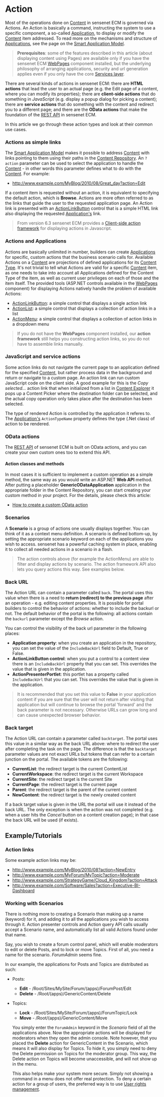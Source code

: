# Action

Most of the operations done on [Content](content.md) in sensenet ECM is governed via Actions. An Action is basically a command, instructing the system to use a specific component, a so-called [Application](application.md), to display or modify the [Content](content.md) item addressed. To read more on the mechanisms and structure of [Applications](application.md), see the page on the [Smart Application Model](smart-application-model.md).

>**Prerequisites**: some of the features described in this article (about displaying content using Pages) are available only if you have the sensenet ECM [WebPages](https://github.com/SenseNet/sn-webpages) component installed, but the underlying philosophy of arranging applications, security and url generation applies even if you only have the core [Services layer](https://github.com/SenseNet/sensenet).

There are several kinds of actions in sensenet ECM: there are **HTML actions** that lead the user to an actual page (e.g. the Edit page of a content, where you can modify its properties); there are **client-side actions** that do something in *JavaScript* (e.g. display a popup dialog for picking a content); there are **service actions** that do something with the content and redirect you to a different page; and there are the **OData actions** that make the foundation of the [REST API](odata-rest-api.md) in sensenet ECM.

In this article we go through these action types and look at their common use cases.

### Actions as simple links

The [Smart Application Model](smart-application-model.md) makes it possible to address [Content](content.md) with links pointing to them using their paths in the [Content Repository](content-repository.md). An `?action` parameter can be used to select the application to handle the [Content](content.md) - in other words this parameter defines what to do with the [Content](content.md). For example:

- http://www.example.com/MyBlog/2010/08/Great_day?action=Edit

If a content item is requested without an action, it is equivalent to specifying the default action, which is **Browse**. Actions are more often referred to as the links that guide the user to the requested application page. An Action link is presented with an [ActionLinkButton](actionlinkbutton.md) control that is a simple HTML link also displaying the requested [Application's](application.md) link.

> From version 6.3 sensenet ECM provides a [Client-side action framework](client-side-action-framework.md) for displaying actions in Javascript.

### Actions and Applications

Actions are basically unlimited in number, builders can create [Applications](application.md) for specific, custom actions that the business scenario calls for. Available Actions on a [Content](content.md) are projections of defined applications for its [Content Type](content-type.md). It's not trivial to tell what Actions are valid for a specific [Content](content.md) item, as one needs to take into account all Applications defined for the Content Type of the item, as well as current user privileges on each of those and the item itself. The provided tools (ASP.NET controls available in the [WebPages](https://github.com/SenseNet/sn-webpages) component) for displaying Actions natively handle the problem of available Actions:

- [ActionLinkButton](actionlinkbutton.md): a simple control that displays a single action link
- [ActionList](actionlist.md): a simple control that displays a collection of action links in a list
- [ActionMenu](actionmenu.md): a simple control that displays a collection of action links in a dropdown menu

>If you do not have the **WebPages** component installed, our **action framework** still helps you constructing action links, so you do not have to assemble links manually.

### JavaScript and service actions

Some action links do not navigate the current page to an application defined for the specified [Content](content.md), but rather process data in the background and return or navigate to a custom page. An action link can run custom JavaScript code on the client side. A good example for this is the _Copy selected..._ action link that when initialized from a list in [Content Explorer](content-explorer.md) it pops up a Content Picker where the destination folder can be selected, and the actual copy operation only takes place after the destination has been selected.

The type of rendered Action is controlled by the application it referes to. The [Application's](application.md) `ActionTypeName` property defines the type (.Net class) of action to be rendered. 

### OData actions

The [REST API](odata-rest-api.md) of sensenet ECM is built on OData actions, and you can create your own custom ones too to extend this API.

#### Action classes and methods
In most cases it is sufficient to implement a custom operation as a simple method, the same way as you would write an ASP.NET **Web API** method. After putting a placeholder **GenericODataApplication** application in the appropriate folder in the Content Repository, you can start creating your custom method in your project. For the details, please check this article:
- [How to create a custom OData action](how-to-create-a-custom-odata-action.md)

### Scenarios

A **Scenario** is a group of actions one usually displays together. You can think of it as a context menu definition. A scenario is defined bottom-up, by setting the appropriate scenario keyword on each of the applications you wish to access. sensenet has a powerful caching system in place, enabling it to collect all needed actions in a scenario in a flash.

>The action controls above (for example the ActionMenu) are able to filter and display actions by scenario. The action framework API also lets you query actions this way. See examples below.

### Back URL

The Action URL can contain a parameter called `back`. The portal uses this value when there is a need to **return (redirect) to the previous page** after an operation - e.g. editing content properties. It is possible for portal builders to control the behavior of actions: whether to include the backurl or not. The default behavior of the portal is the following: all actions contain the `backurl` parameter except the *Browse* action.

You can control the visibility of the back url parameter in the following places:

- **Application property**: when you create an application in the repository, you can set the value of the `IncludeBackUrl` field to Default, True or False.
- **ActionLinkButton control**: when you put a control to a content view there is an `IncludeBackUrl` property that you can set. This overrides the value that is given in the application.
- **ActionPresenterPortlet**: this portlet has a property called `IncludeBackUrl` that you can set. This overrides the value that is given in the application.

> It is recommended that you set this value to **False** in your application content if you are sure that the user will not return after visiting that application but will continue to browse the portal 'forward' and the back parameter is not necessary. Otherwise URLs can grow long and can cause unexpected browser behavior.

### Back target

The Action URL can contain a parameter called `backtarget`. The portal uses this value in a similar way as the back URL above: where to redirect the user after completing the task on the page. The difference is that the `backtarget` parameter values are not exact URLs but tokens that can refer to a certain junction on the portal. The available tokens are the following:

- **CurrentList**: the redirect target is the current ContentList
- **CurrentWorkspace**: the redirect target is the current Workspace
- **CurrentSite**: the redirect target is the current Site
- **CurrentPage**: the redirect target is the current page
- **Parent**: the redirect target is the parent of the current content
- **NewContent**: the redirect target is the newly created content

If a back target value is given in the URL the portal will use it instead of the back URL. The only exception is when the action was not completed (e.g. when a user hits the _Cancel_ button on a content creation page); in that case the back URL will be used (if exists).

## Example/Tutorials

### Action links

Some example action links may be:

- http://www.example.com/MyBlog/2010/08?action=NewEntry
- http://www.example.com/MyForum/MyTopic?action=Moderate
- http://www.example.com/StrategyGame/Cloud_Kingdom?action=Attack
- http://www.example.com/Software/Sales?action=Executive-BI-Dashboard

### Working with Scenarios

There is nothing more to creating a Scenario than making up a name (keyword) for it, and adding it to all the applications you wish to access through it. Action presenter controls and Action query API calls usually accept a Scenario name, and automatically list all valid Actions found under that name.

Say, you wish to create a forum control panel, which will enable moderators to edit or delete Posts, and to lock or move Topics. First of all, you need a name for the scenario. _ForumAdmin_ seems fine.

In our example, the applications for Posts and Topics are distributed as such:

- Posts:
  - **Edit** - /Root/Sites/MySite/Forum/(apps)/ForumPost/Edit
  - **Delete** - /Root/(apps)/GenericContent/Delete
- Topics:
  - **Lock** - /Root/Sites/MySite/Forum/(apps)/ForumTopic/Lock
  - **Move** - /Root/(apps)/GenericContent/Move

  You simply enter the `ForumAdmin` keyword in the *Scenario* field of all the applications above. Now the appropriate actions will be displayed for moderators when they open the admin console. Note however, that you placed the **Delete** action for GenericContent in the Scenario, which means it will also display for Topics. To hide it, you simply need to deny the Delete permission on Topics for the moderator group. This way, the Delete action on Topics will become unaccessible, and will not show up in the menu.

  This also helps make your system more secure. Simply not showing a command in a menu does not offer real protection. To deny a certain action for a group of users, the preferred way is to use [User rights management](user-rights-management.md).